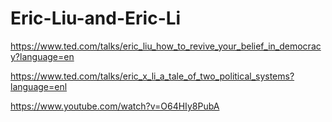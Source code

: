 # Eric-Liu-and-Eric-Li
https://www.ted.com/talks/eric_liu_how_to_revive_your_belief_in_democracy?language=en


https://www.ted.com/talks/eric_x_li_a_tale_of_two_political_systems?language=enl 

https://www.youtube.com/watch?v=O64HIy8PubA
